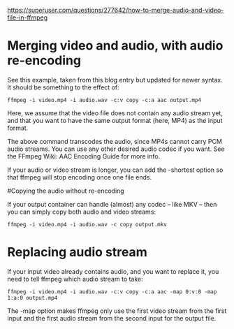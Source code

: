 

https://superuser.com/questions/277642/how-to-merge-audio-and-video-file-in-ffmpeg
# Merging video and audio, with audio re-encoding

See this example, taken from this blog entry but updated for newer syntax. It should be something to the effect of:
```
ffmpeg -i video.mp4 -i audio.wav -c:v copy -c:a aac output.mp4
```
Here, we assume that the video file does not contain any audio stream yet, and that you want to have the same output format (here, MP4) as the input format.

The above command transcodes the audio, since MP4s cannot carry PCM audio streams. You can use any other desired audio codec if you want. See the FFmpeg Wiki: AAC Encoding Guide for more info.

If your audio or video stream is longer, you can add the -shortest option so that ffmpeg will stop encoding once one file ends.

#Copying the audio without re-encoding

If your output container can handle (almost) any codec – like MKV – then you can simply copy both audio and video streams:
```
ffmpeg -i video.mp4 -i audio.wav -c copy output.mkv
```
# Replacing audio stream

If your input video already contains audio, and you want to replace it, you need to tell ffmpeg which audio stream to take:
```
ffmpeg -i video.mp4 -i audio.wav -c:v copy -c:a aac -map 0:v:0 -map 1:a:0 output.mp4
```
The -map option makes ffmpeg only use the first video stream from the first input and the first audio stream from the second input for the output file.
